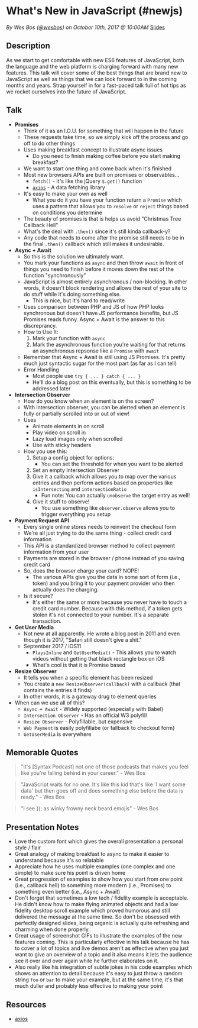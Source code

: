 # What's New in JavaScript (#newjs)
*By Wes Bos ([@wesbos](https://twitter.com/wesbos)) on October 10th, 2017 @ 10:00AM* [Slides](https://wesbos.github.io/future-js/#1)

## Description

As we start to get comfortable with new ES6 features of JavaScript, both the language and the web platform is charging forward with many new features. This talk will cover some of the best things that are brand new to JavaScript as well as things that we can look forward to in the coming months and years. Strap yourself in for a fast-paced talk full of hot tips as we rocket ourselves into the future of JavaScript. 

## Talk

- **Promises**
    - Think of it as an I.O.U. for something that will happen in the future
    - These requests take time, so we simply kick off the process and go off to do other things
    - Uses making breakfast concept to illustrate async issues
        - Do you need to finish making coffee before you start making breakfast?
    - We want to start one thing and come back when it's finished
    - Most new browsers APIs are built on promises or observables...
        - `fetch()` - It's like the jQuery `$.get()` function
        - [`axios`](https://github.com/axios/axios) - A data fetching library
    - It's easy to make your own as well
        - What you do it you have your function return a `Promise` which uses a pattern that allows you to `resolve` or `reject` things based on conditions you determine
    - The beauty of promises is that is helps us avoid "Christmas Tree Callback Hell"
    - What's the deal with `.then()` since it's still kinda callback-y?
    - Any code that needs to come after the promise still needs to be in the final `.then()` callback which still makes it undesirable.
- **Async + Await**
    - So this is the solution we ultimately want.
    - You mark your functions as `async` and then throw `await` in front of things you need to finish before it moves down the rest of the function "synchronously"
    - JavaScript is almost entirely asynchronous / non-blocking. In other words, it doesn't block rendering and allows the rest of your site to do stuff while it's doing something else. 
        - This is nice, but it's hard to read/write
    - Uses comparison between PHP and JS of how PHP looks synchronous but doesn't have JS performance benefits, but JS Promises reads funny. Async + Await is the answer to this discreprancy.
    - How to Use It:
        1. Mark your function with `async`
        2. Mark the asynchronous function you're waiting for that returns an asynchronous repsonse like a `Promise` with `await`
    - Remember that Async + Await is still using JS Promises. It's pretty much just syntactic sugar for the most part (as far as I can tell)
    - Error Handling
        - Most people use `try { ... } catch { ... }` 
        - He'll do a blog post on this eventually, but this is something to be addressed later
- **Intersection Observer**
    - How do you know when an element is on the screen?
    - With intersection observer, you can be alerted when an element is fully or partially scrolled into or out of view!
    - Uses
        - Animate elements in on scroll
        - Play video on scroll in
        - Lazy load images only when scrolled
        - Use with sticky headers
    - How you use this:
        1. Setup a config object for options:
            - You can set the threshold for when you want to be alerted
        2. Set an empty Intersection Observer
        3. Give it a callback which allows you to map over the various entries and then perform actions based on properties like `isIntersecting` and `intersectionRatio`
            - Fun note: You can actually `unobserve` the target entry as well!
        4. Give it stuff to observe!
            - You use something like `observer.observe` allows you to trigger everything you setup
- **Payment Request API**
    - Every single online stores needs to reinvent the checkout form
    - We're all just trying to do the same thing - collect credit card information
    - This API is a standardized browser method to collect payment information from your user
    - Payments are stored in the browser / phone instead of you saving credit card
    - So, does the browser charge your card? NOPE!
        - The various APIs give you the data in some sort of form (i.e., token) and you bring it to your payment provider who then actually does the charging.
    - Is it secure?
        - It's either the same or more because you never have to touch a credit card number. Because with this method, if a token gets stolen it's not connected to your number. It's a separate transaction.
- **Get User Media**
    - Not new at all apparently. He wrote a blog post in 2011 and even though it is 2017, "Safari still doesn't give a shit."
    - September 2017 / iOS11
        - `PlaysInline` and `GetUserMedia()` - This allows you to watch videos without getting that black rectangle box on iOS
        - What's cool is that it is Promise based
- **Resize Observer**
    - It tells you when a specific element has been resized
    - You create a `new ResizeObserver(callback)` with a callback (that contains the entries it finds)
    - In other words, it is a gateway drug to element queries
- When can we use all of this?
    - `Async + Await` - Widely supported (especially with Babel)
    - `Intersection Observer` - Has an official W3 polyfill
    - `Resize Observer` - Polyfillable, but expensive
    - `Web Payment` is easily polyfillabe (or fallback to checkout form)
    - `GetUserMedia` is everywhere

## Memorable Quotes

> "It's [Syntax Podcast] not one of those podcasts that makes you feel like you're falling behind in your career." - Wes Bos

> "JavaScript waits for no one. It's like this kid that's like 'I want some data' but then goes off and does something else before the data is ready." - Wes Bos

> "I see }); as winky frowny neck beard emojis" - Wes Bos

## Presentation Notes

- Love the custom font which gives the overall presentation a personal style / flair 
- Great analogy of making breakfast to async to make it easier to understand because it's so relatable
- Appreciate how he uses multiple examples (one complex and one simple) to make sure his point is driven home
- Great progression of examples to show how you start from one point (i.e., callback hell) to something more modern (i.e., Promises) to something even better (i.e., Async + Await)
- Don't forget that sometimes a low tech / fidelity example is acceptable. He didn't know how to make flying animated objects and had a low fidelity desktop scroll example which proved humorous and still delivered the message at the same time. So don't be obsessed with perfectly designed slides, being organic is actually quite refreshing and charming when done properly.
- Great usage of screenshot GIFs to illustrate the examples of the new features coming. This is particularly effective in his talk because he has to cover a lot of topics and live demos aren't as effective when you just want to give an overview of a topic and it also means it lets the audience see it over and over again while he further elaborates on it.
- Also really like his integration of subtle jokes in his code examples which shows an attention to detail because it's easy to just throw a random string `foo` or `bar` to make your example, but at the same time, it's that much duller and probably less effective to making your point

## Resources

- [axios](https://github.com/axios/axios)
